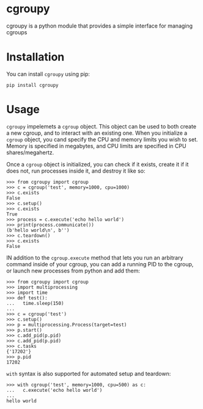 # cgroupy
cgroupy is a python module that provides a simple interface for managing cgroups

# Installation
You can install `cgroupy` using pip:

```
pip install cgroupy
```

# Usage

`cgroupy` impelemets a `cgroup` object. This object can be used to both create a new cgroup, and to interact with an existing one.  When you initialize a `cgroup` object, you cand specify the CPU and memory limits you wish to set. Memory is specified in megabytes, and CPU limits are specified in CPU shares/megahertz.

Once a `cgroup` object is initialized, you can check if it exists, create it if it does not, run processes inside it, and destroy it like so:

```
>>> from cgroupy import cgroup
>>> c = cgroup('test', memory=1000, cpu=1000)
>>> c.exists
False
>>> c.setup()
>>> c.exists
True
>>> process = c.execute('echo hello world')
>>> print(process.communicate())
(b'hello world\n', b'')
>>> c.teardown()
>>> c.exists
False
```
IN addition to the `cgroup.execute` method that lets you run an arbitrary command inside of your cgroup, you can add a running PID to the cgroup, or launch new processes from python and add them:
```
>>> from cgroupy import cgroup
>>> import multiprocessing
>>> import time
>>> def test():
...   time.sleep(150)
... 
>>> c = cgroup('test')
>>> c.setup()
>>> p = multiprocessing.Process(target=test)
>>> p.start()
>>> c.add_pid(p.pid)
>>> c.add_pid(p.pid)
>>> c.tasks
{'17202'}
>>> p.pid
17202
```

`with` syntax is also supported for automated setup and teardown:

```
>>> with cgroup('test', memory=1000, cpu=500) as c:
...   c.execute('echo hello world')
... 
hello world
```
